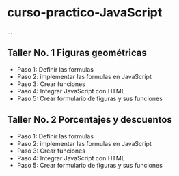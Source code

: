 # curso-practico-JavaScript

...

## Taller No. 1 Figuras geométricas

- Paso 1: Definir las formulas
- Paso 2: implementar las formulas en JavaScript
- Paso 3: Crear funciones
- Paso 4: Integrar JavaScript con HTML
- Paso 5: Crear formulario de figuras y sus funciones

## Taller No. 2 Porcentajes y descuentos

- Paso 1: Definir las formulas
- Paso 2: implementar las formulas en JavaScript
- Paso 3: Crear funciones
- Paso 4: Integrar JavaScript con HTML
- Paso 5: Crear formulario de figuras y sus funciones